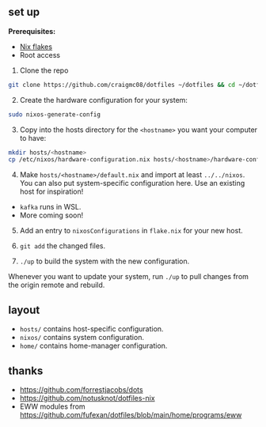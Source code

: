 ## set up

__Prerequisites:__

- [Nix flakes](https://nixos.wiki/wiki/flakes)
- Root access

1. Clone the repo

```sh
git clone https://github.com/craigmc08/dotfiles ~/dotfiles && cd ~/dotfiles
```

2. Create the hardware configuration for your system:

```sh
sudo nixos-generate-config
```

3. Copy into the hosts directory for the `<hostname>` you want your computer to have:

```sh
mkdir hosts/<hostname>
cp /etc/nixos/hardware-configuration.nix hosts/<hostname>/hardware-configuration.nix
```

4. Make `hosts/<hostname>/default.nix` and import at least `../../nixos`. You can
  also put system-specific configuration here. Use an existing host for inspiration!

  - `kafka` runs in WSL.
  - More coming soon!

5. Add an entry to `nixosConfigurations` in `flake.nix` for your new host.

6. `git add` the changed files.

7. `./up` to build the system with the new configuration.

Whenever you want to update your system, run `./up` to pull changes from the
origin remote and rebuild.

## layout

- `hosts/` contains host-specific configuration.
- `nixos/` contains system configuration.
- `home/` contains home-manager configuration.

## thanks

- https://github.com/forrestjacobs/dots
- https://github.com/notusknot/dotfiles-nix
- EWW modules from https://github.com/fufexan/dotfiles/blob/main/home/programs/eww

